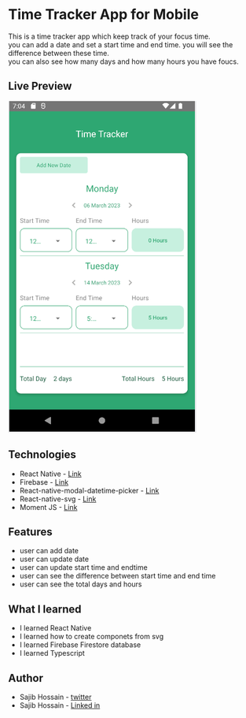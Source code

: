 # Time Tracker App for Mobile

This is a time tracker app which keep track of your focus time. <br>
you can add a date and set a start time and end time. you will see the difference between these time. <br>
you can also see how many days and how many hours you have foucs.

## Live Preview

![demo](demo/react-native-app.png)

## Technologies

- React Native - [Link](https://reactnative.dev/)
- Firebase - [Link](https://firebase.google.com/)
- React-native-modal-datetime-picker - [Link](https://www.npmjs.com/package/react-native-modal-datetime-picker)
- React-native-svg - [Link](https://www.npmjs.com/package/react-native-svg)
- Moment JS - [Link](https://momentjs.com/)

## Features

- user can add date
- user can update date
- user can update start time and endtime
- user can see the difference between start time and end time
- user can see the total days and hours

## What I learned

- I learned React Native
- I learned how to create componets from svg
- I learned Firebase Firestore database
- I learned Typescript

## Author

- Sajib Hossain - [twitter](https://twitter.com/sajib_hsn)
- Sajib Hossain - [Linked in](https://www.linkedin.com/in/sajib-hossain-17929b225/)
